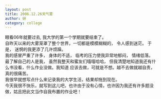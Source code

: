 ```yaml
---
layout: post
title: 2006.12.26天气雾  
author: 研
category: college
---
```


眼看06年就要过去, 我大学的第一个学期就要结束了。  
自昨天以来的大雾笼罩了整个世界，一切都是模模糊糊的， 令人感到迷茫。 于是， 迷惘的我更添了几许烦躁。  
我的感冒严重了许多， 身体的不适， 临考的压力使我异常地郁闷， 情绪低落。  
最了解自己的人是我， 虽然我整天和蜜友们嘻嘻哈哈， 但我清楚地知道我还有什么书没看，什么作业没做。我知道
应该去做，可就是不想。越不去做就越自责，真的很痛苦。  
我很早就想写点什么来记录我的大学生活，结果却拖到现在。  
今天我很不快乐，就写到这儿吧，也许由于没有心情，也许因为我还有许多题没做，姑且把此文当作自我布置的作业吧！